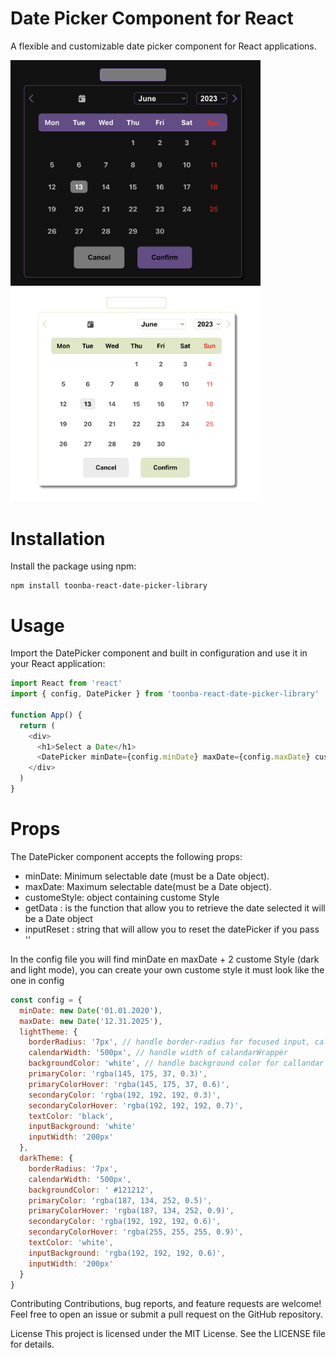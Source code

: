 # Date Picker Component for React

A flexible and customizable date picker component for React applications.

<img width="400" alt="dark_mode_date_picker" src="./src/Asset/dark_mode_date_picker.png">
<img width="400" alt="light_mode_date_picker" src="./src/Asset/light_mode_date_picker.png">

# Installation

Install the package using npm:

```
npm install toonba-react-date-picker-library
```

# Usage

Import the DatePicker component and built in configuration and use it in your React application:

```js
import React from 'react'
import { config, DatePicker } from 'toonba-react-date-picker-library'

function App() {
  return (
    <div>
      <h1>Select a Date</h1>
      <DatePicker minDate={config.minDate} maxDate={config.maxDate} customStyle={config.lightTheme} getData={yourCustomeFunction} inputReset={yourReset} />
    </div>
  )
}
```

# Props

The DatePicker component accepts the following props:

<ul>
  <li>minDate: Minimum selectable date (must be a Date object).</li>
  <li>maxDate: Maximum selectable date(must be a Date object).</li>
  <li>customeStyle: object containing custome Style</li>
  <li>getData : is the function that allow you to retrieve the date selected it will be a Date object</li>
  <li>inputReset : string that will allow you to reset the datePicker if you pass '' </li>
</ul>

In the config file you will find minDate en maxDate + 2 custome Style (dark and light mode), you can create your own custome style it must look like the one in config

```js
const config = {
  minDate: new Date('01.01.2020'),
  maxDate: new Date('12.31.2025'),
  lightTheme: {
    borderRadius: '7px', // handle border-radius for focused input, calendar Wrapper, select input, current day
    calendarWidth: '500px', // handle width of calandarWrapper
    backgroundColor: 'white', // handle background color for callandar Wrapper, select and input
    primaryColor: 'rgba(145, 175, 37, 0.3)',
    primaryColorHover: 'rgba(145, 175, 37, 0.6)',
    secondaryColor: 'rgba(192, 192, 192, 0.3)',
    secondaryColorHover: 'rgba(192, 192, 192, 0.7)',
    textColor: 'black',
    inputBackground: 'white'
    inputWidth: '200px'
  },
  darkTheme: {
    borderRadius: '7px',
    calendarWidth: '500px',
    backgroundColor: ' #121212',
    primaryColor: 'rgba(187, 134, 252, 0.5)',
    primaryColorHover: 'rgba(187, 134, 252, 0.9)',
    secondaryColor: 'rgba(192, 192, 192, 0.6)',
    secondaryColorHover: 'rgba(255, 255, 255, 0.9)',
    textColor: 'white',
    inputBackground: 'rgba(192, 192, 192, 0.6)',
    inputWidth: '200px'
  }
}
```

Contributing
Contributions, bug reports, and feature requests are welcome! Feel free to open an issue or submit a pull request on the GitHub repository.

License
This project is licensed under the MIT License. See the LICENSE file for details.
